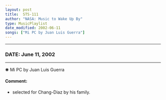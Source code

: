```yaml
---
layout: post
title:  STS-111
author: "NASA: Music to Wake Up By"
type: MusicPlaylist
date_modified: 2002-06-11
songs: ["Mi PC by Juan Luis Guerra"]
---
```


----
### DATE: June 11, 2002
----
✺ Mi PC by Juan Luis Guerra

#### Comment:
* selected for Chang-Diaz by his family.



<br/>
<center>
	<a target="_blank"
	   href="https://twitter.com/intent/tweet?hashtags=Space,NASA,Playlist,NASAWakeupCalls,SpaceProgram&text={{ page.author}}, '{{ page.songs.first }}' {{ page.title }}, {{ page.date | date: '%B %d, %Y' }}. {{ site.url }}{{ page.url }}&via=nasawakeupcalls"><i class="fab fa-twitter" alt="Tweet this page" style="font-size: 1.3em;"></i></a>
	&nbsp; 	<i class="fas fa-user-astronaut" style="font-size: 1.5em;"></i> &nbsp;
    <a type="amzn" search="'Mi PC by Juan Luis Guerra'" category="popular music">
    <i class="fab fa-amazon" style="font-size: 1.3em;"></i></a>
</center>
